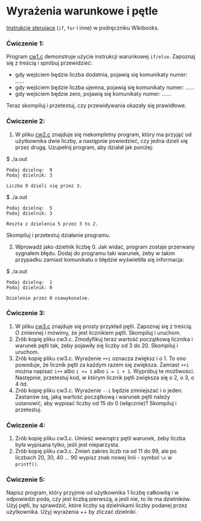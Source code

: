 # Wyrażenia warunkowe i pętle

[Instrukcje sterujące](https://pl.wikibooks.org/wiki/C/Instrukcje_steruj%C4%85ce) (`if`, `for` i inne) w podręczniku Wikibooks.

### **Ćwiczenie 1:**

Program [cw1.c](https://github.com/anna-wro/epi.c/blob/master/03.%20wyra%C5%BCenia%20warunkowe%20i%20p%C4%99tle/cw1.c) demonstruje użycie instrukcji warunkowej `if/else`. Zapoznaj się z treścią i spróbuj przewidzieć:

* gdy wejściem będzie liczba dodatnia, pojawią się komunikaty numer: ......
* gdy wejściem będzie liczba ujemna, pojawią się komunikaty numer: ......
* gdy wejściem będzie zero, pojawią się komunikaty numer: ......

Teraz skompiluj i przetestuj, czy przewidywania okazały się prawidłowe.


### **Ćwiczenie 2:**

1. W pliku [cw2.c](https://github.com/anna-wro/epi.c/blob/master/03.%20wyra%C5%BCenia%20warunkowe%20i%20p%C4%99tle/cw2.c) znajduje się niekompletny program, który ma przyjąć od użytkownika dwie liczby, a następnie powiedzieć, czy jedna dzieli się przez drugą. Uzupełnij program, aby działał jak poniżej:

$ ./a.out

    Podaj dzielną:  9
    Podaj dzielnik: 3

    Liczba 9 dzieli się przez 3.

$ ./a.out

    Podaj dzielną:  5
    Podaj dzielnik: 3

    Reszta z dzielenia 5 przez 3 to 2.

Skompiluj i przetestuj działanie programu.

2. Wprowadź jako dzielnik liczbę 0. Jak widać, program zostaje przerwany sygnałem błędu. Dodaj do programu taki warunek, żeby w takim przypadku zamiast komunikatu o błędzie wyświetliła się informacja:

$ ./a.out

    Podaj dzielną:  1
    Podaj dzielnik: 0

    Dzielenie przez 0 niewykonalne.


### **Ćwiczenie 3:**

1. W pliku [cw3.c](https://github.com/anna-wro/epi.c/blob/master/03.%20wyra%C5%BCenia%20warunkowe%20i%20p%C4%99tle/cw3.c) znajduje się prosty przykład pętli. Zapoznaj się z treścią. O zmiennej i mówimy, że jest licznikiem pętli. Skompiluj i uruchom.
2. Zrób kopię pliku cw3.c. Zmodyfikuj teraz wartość początkową licznika i warunek pętli tak, żeby pojawiły się liczby od 3 do 20. Skompiluj i uruchom.
3. Zrób kopię pliku cw3.c. Wyrażenie `++i` oznacza zwiększ i o 1. To ono powoduje, że licznik pętli za każdym razem się zwiększa. Zamiast `++i` można napisać `i++` albo `i += 1` albo `i = i + 1`. Wypróbuj te możliwości. Następnie, przetestuj kod, w którym licznik pętli zwiększa się o 2, o 3, o 4 itd.
4. Zrób kopię pliku cw3.c. Wyrażenie `--i` będzie zmniejszać i o jeden. Zastanów się, jaką wartość początkową i warunek pętli należy ustanowić, aby wypisać liczby od 15 do 0 (włącznie)? Skompiluj i przetestuj.

### **Ćwiczenie 4:**

1. Zrób kopię pliku cw3.c. Umieść wewnątrz pętli warunek, żeby liczba była wypisana tylko, jeśli jest nieparzysta.
2. Zrób kopię pliku cw3.c. Zmień zakres liczb na od 11 do 99, ale po liczbach 20, 30, 40 ... 90 wypisz znak nowej linii - symbol `\n` w `printf()`.

### **Ćwiczenie 5:**

Napisz program, który przyjmie od użytkownika 1 liczbę całkowitą i w odpowiedzi poda, czy jest liczbą pierwszą, a jesli nie, to ile ma dzielników. Użyj pętli, by sprawdzić, które liczby są dzielnikami liczby podanej przez użytkownika. Użyj wyrażenia ++ by zliczać dzielniki.
